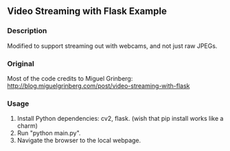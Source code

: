 ## Video Streaming with Flask Example

### Description
Modified to support streaming out with webcams, and not just raw JPEGs.

### Original
Most of the code credits to Miguel Grinberg:
http://blog.miguelgrinberg.com/post/video-streaming-with-flask

### Usage
1. Install Python dependencies: cv2, flask. (wish that pip install works like a charm)
2. Run "python main.py".
3. Navigate the browser to the local webpage.